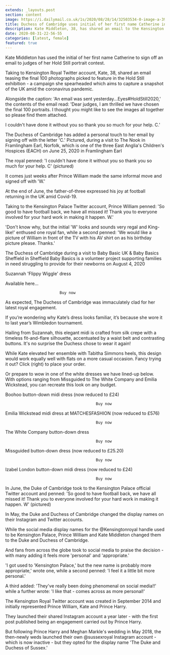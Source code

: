 ```yaml
---
extends: _layouts.post
section: content
image: https://i.dailymail.co.uk/1s/2020/08/28/14/32503534-0-image-a-39_1598622783233.jpg 
title: Duchess of Cambridge uses initial of her first name Catherine in email 
description: Kate Middleton, 38, has shared an email to the Kensington Royal Twitter account and opted to add a personal touch by signing off with the initial of her first name Catherine. 
date: 2020-08-31-22-56-55 
categories: [latest, female] 
featured: true 
--- 
```

Kate Middleton has used the initial of her first name Catherine to sign off an email to judges of her Hold Still portrait contest.

Taking to Kensington Royal Twitter account, Kate, 38, shared an email teasing the final 100 photographs picked to feature in the Hold Still exhibition - a campaign she spearheaded which aims to capture a snapshot of the UK amid the coronavirus pandemic.  

Alongside the caption: 'An email was sent yesterday...Eyes#HoldStill2020,' the contents of the email read: 'Dear judges, I am thrilled we have chosen the final 100 portraits. I thought you might like to see the images all together so please find them attached.

I couldn't have done it without you so thank you so much for your help. C.' 

The Duchess of Cambridge has added a personal touch to her email by signing off with the letter 'C.' Pictured, during a visit to The Nook in Framlingham Earl, Norfolk, which is one of the three East Anglia's Children's Hospices (EACH) on June 25, 2020 in Framlingham Earl 

The royal penned: 'I couldn't have done it without you so thank you so much for your help. C' (pictured)

It comes just weeks after Prince William made the same informal move and signed off with 'W.'

At the end of June, the father-of-three expressed his joy at football returning in the UK amid Covid-19. 

Taking to the Kensington Palace Twitter account, Prince William penned: 'So good to have football back, we have all missed it! Thank you to everyone involved for your hard work in making it happen. W.'

'Don't know why, but the initial 'W' looks and sounds very regal and King-like!' enthused one royal fan, while a second penned: 'We would like a picture of William in front of the TV with his AV shirt on as his birthday picture please. Thanks.'

The Duchess of Cambridge during a visit to Baby Basic UK & Baby Basics Sheffield in Sheffield Baby Basics is a volunteer project supporting families in need struggling to provide for their newborns on August 4, 2020


                        
                    


                        
                            
                        
                    

Suzannah 'Flippy Wiggle' dress

Available here...


                            Buy now
                        

As expected, The Duchess of Cambridge was immaculately clad for her latest royal engagement. 

If you’re wondering why Kate’s dress looks familiar, it’s because she wore it to last year’s Wimbledon tournament.

Hailing from Suzannah, this elegant midi is crafted from silk crepe with a timeless fit-and-flare silhouette, accentuated by a waist belt and contrasting buttons. It's no surprise the Duchess chose to wear it again!

While Kate elevated her ensemble with Tabitha Simmons heels, this design would work equally well with flats on a more casual occasion. Fancy trying it out? Click (right) to place your order. 

Or prepare to wow in one of the white dresses we have lined-up below. With options ranging from Missguided to The White Company and Emilia Wickstead, you can recreate this look on any budget.

Boohoo button-down midi dress (now reduced to £24)


                                            Buy now
                                        

Emilia Wickstead midi dress at MATCHESFASHION (now reduced to £576)


                                            Buy now
                                        

The White Company button-down dress


                                            Buy now
                                        

Missguided button-down dress (now reduced to £25.20)


                                            Buy now
                                        

Izabel London button-down midi dress (now reduced to £24)


                                            Buy now
                                        

In June, the Duke of Cambridge took to the Kensington Palace official Twitter account and penned: 'So good to have football back, we have all missed it! Thank you to everyone involved for your hard work in making it happen. W' (pictured)

In May, the Duke and Duchess of Cambridge changed the display names on their Instagram and Twitter accounts.

While the social media display names for the @Kensingtonroyal handle used to be Kensington Palace, Prince William and Kate Middleton changed them to the Duke and Duchess of Cambridge.

And fans from across the globe took to social media to praise the decision - with many adding it feels more 'personal' and 'appropriate.'

'I got used to 'Kensington Palace,' but the new name is probably more appropriate,' wrote one, while a second penned: 'I feel it a little bit more personal.'

A third added: 'They've really been doing phenomenal on social media!!' while a further wrote: 'I like that - comes across as more personal!'

The Kensington Royal Twitter account was created in September 2014 and initially represented Prince William, Kate and Prince Harry.

They launched their shared Instagram account a year later - with the first post published being an engagement carried out by Prince Harry.

But following Prince Harry and Meghan Markle's wedding in May 2018, the then-newly weds launched their own @sussexroyal Instagram account - which is now inactive - but they opted for the display name 'The Duke and Duchess of Sussex.'

